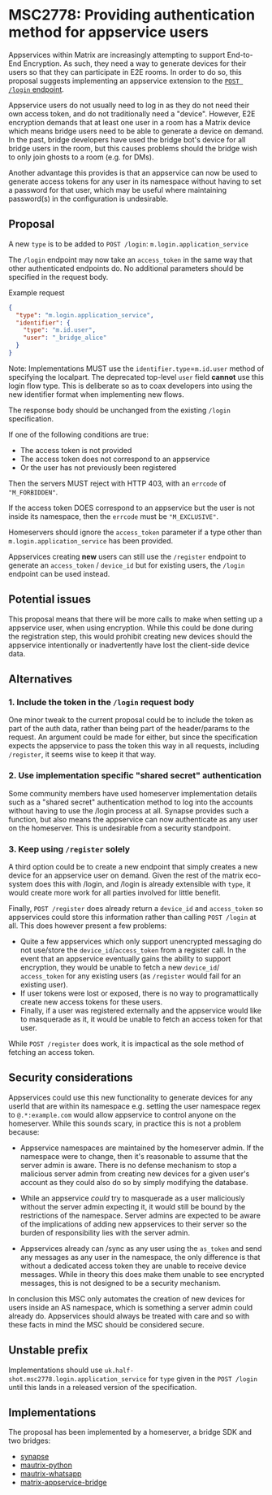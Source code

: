 # MSC2778: Providing authentication method for appservice users

Appservices within Matrix are increasingly attempting to support End-to-End Encryption. As such, they
need a way to generate devices for their users so that they can participate in E2E rooms. In order to
do so, this proposal suggests implementing an appservice extension to the
[`POST /login` endpoint](https://matrix.org/docs/spec/client_server/r0.6.0#post-matrix-client-r0-login).

Appservice users do not usually need to log in as they do not need their own access token, and do not
traditionally need a "device". However, E2E encryption demands that at least one user in a room has a
Matrix device which means bridge users need to be able to generate a device on demand. In the past,
bridge developers have used the bridge bot's device for all bridge users in the room, but this causes
problems should the bridge wish to only join ghosts to a room (e.g. for DMs).

Another advantage this provides is that an appservice can now be used to generate access tokens for
any user in its namespace without having to set a password for that user, which may be useful where
maintaining password(s) in the configuration is undesirable.

## Proposal

A new `type` is to be added to `POST /login`: `m.login.application_service`

The `/login` endpoint may now take an `access_token` in the same way that other
authenticated endpoints do. No additional parameters should be specified in the request body.

Example request

```json
{
  "type": "m.login.application_service",
  "identifier": {
    "type": "m.id.user",
    "user": "_bridge_alice"
  }
}
```

Note: Implementations MUST use the `identifier.type`=`m.id.user` method of specifying the
localpart. The deprecated top-level `user` field **cannot** use this login flow type. This
is deliberate so as to coax developers into using the new identifier format when implementing
new flows.

The response body should be unchanged from the existing `/login` specification.

If one of the following conditions are true:

- The access token is not provided
- The access token does not correspond to an appservice
- Or the user has not previously been registered

Then the servers MUST reject with HTTP 403, with an `errcode` of `"M_FORBIDDEN"`.

If the access token DOES correspond to an appservice but the user is not inside its namespace,
then the `errcode` must be `"M_EXCLUSIVE"`.

Homeservers should ignore the `access_token` parameter if a type other than
`m.login.application_service` has been provided.

Appservices creating **new** users can still use the `/register` endpoint to generate an `access_token` / `device_id`
but for existing users, the `/login` endpoint can be used instead.

## Potential issues

This proposal means that there will be more calls to make when setting up a appservice user, when
using encryption. While this could be done during the registration step, this would prohibit creating
new devices should the appservice intentionally or inadvertently have lost the client-side device data.

## Alternatives

### 1. Include the token in the `/login` request body

One minor tweak to the current proposal could be to include the token as part of the auth data, rather than
being part of the header/params to the request. An argument could be made for either, but since the specification
expects the appservice to pass the token this way in all requests, including `/register`, it seems wise to keep
it that way.

### 2. Use implementation specific "shared secret" authentication

Some community members have used homeserver implementation details such as a "shared secret" authentication method to
log into the accounts without having to use the /login process at all. Synapse provides such a function,
but also means the appservice can now authenticate as any user on the homeserver. This is undesirable from a
security standpoint.

### 3. Keep using `/register` solely

A third option could be to create a new endpoint that simply creates a new device for an appservice user on demand.
Given the rest of the matrix eco-system does this with /login, and /login is already extensible with `type`, it would
create more work for all parties involved for little benefit.

Finally, `POST /register` does already return a `device_id` and `access_token` so appservices
could store this information rather than calling `POST /login` at all. This does however present a few problems:

- Quite a few appservices which only support unencrypted messaging do not use/store the `device_id`/`access_token` from a register call.
  In the event that an appservice eventually gains the ability to support encryption, they would be unable to fetch a new `device_id`/
  `access_token` for any existing users (as `/register` would fail for an existing user).
- If user tokens were lost or exposed, there is no way to programattically create new access tokens for these users.
- Finally, if a user was registered externally and the appservice would like to masquerade as it, it would be unable to fetch
  an access token for that user.

While `POST /register` does work, it is impactical as the sole method of fetching an access token.

## Security considerations

Appservices could use this new functionality to generate devices for any userId that are within its namespace e.g. setting the
user namespace regex to `@.*:example.com` would allow appservice to control anyone on the homeserver. While this sounds scary, in practice
this is not a problem because:

- Appservice namespaces are maintained by the homeserver admin. If the namespace were to change, then it's reasonable
  to assume that the server admin is aware. There is no defense mechanism to stop a malicious server admin from creating new
  devices for a given user's account as they could also do so by simply modifying the database.

- While an appservice *could* try to masquerade as a user maliciously without the server admin expecting it, it would still
  be bound by the restrictions of the namespace. Server admins are expected to be aware of the implications of adding new
  appservices to their server so the burden of responsibility lies with the server admin.

- Appservices already can /sync as any user using the `as_token` and send any messages as any user in the namespace, the only
  difference is that without a dedicated access token they are unable to receive device messages. While in theory this
  does make them unable to see encrypted messages, this is not designed to be a security mechanism.

In conclusion this MSC only automates the creation of new devices for users inside an AS namespace, which is something
a server admin could already do. Appservices should always be treated with care and so with these facts in mind the MSC should
be considered secure.

## Unstable prefix

Implementations should use `uk.half-shot.msc2778.login.application_service` for `type` given in the
`POST /login` until this lands in a released version of the specification.

## Implementations

The proposal has been implemented by a homeserver, a bridge SDK and two bridges:

- [synapse](https://github.com/matrix-org/synapse/pull/8320)
- [mautrix-python](https://github.com/tulir/mautrix-python/commit/12d7c48ca7c15fd3ff61608369af1cf69e289aeb)
- [mautrix-whatsapp](https://github.com/tulir/mautrix-whatsapp/commit/ead8a869c84d07fadc7cfcf3d522452c99faaa36)
- [matrix-appservice-bridge](https://github.com/matrix-org/matrix-appservice-bridge/pull/231/files#diff-5e93f1b51d50a44fcf0ca46ea1793c1cR851-R864)
